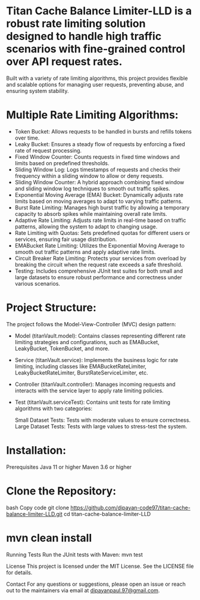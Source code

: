 # Titan Cache Balance Limiter-LLD is a robust rate limiting solution designed to handle high traffic scenarios with fine-grained control over API request rates.
  Built with a variety of rate limiting algorithms, this project provides flexible and scalable options for managing user requests, preventing abuse, 
  and ensuring system stability.

# Multiple Rate Limiting Algorithms:

* Token Bucket: Allows requests to be handled in bursts and refills tokens over time.
* Leaky Bucket: Ensures a steady flow of requests by enforcing a fixed rate of request processing.
* Fixed Window Counter: Counts requests in fixed time windows and limits based on predefined thresholds.
* Sliding Window Log: Logs timestamps of requests and checks their frequency within a sliding window to allow or deny requests.
* Sliding Window Counter: A hybrid approach combining fixed window and sliding window log techniques to smooth out traffic spikes.
* Exponential Moving Average (EMA) Bucket: Dynamically adjusts rate limits based on moving averages to adapt to varying traffic patterns.
* Burst Rate Limiting: Manages high burst traffic by allowing a temporary capacity to absorb spikes while maintaining overall rate limits.
* Adaptive Rate Limiting: Adjusts rate limits in real-time based on traffic patterns, allowing the system to adapt to changing usage.
* Rate Limiting with Quotas: Sets predefined quotas for different users or services, ensuring fair usage distribution.
* EMABucket Rate Limiting: Utilizes the Exponential Moving Average to smooth out traffic patterns and apply adaptive rate limits.
* Circuit Breaker Rate Limiting: Protects your services from overload by breaking the circuit when the request rate exceeds a safe threshold.
* Testing: Includes comprehensive JUnit test suites for both small and large datasets to ensure robust performance and correctness under various scenarios.

# Project Structure:
  The project follows the Model-View-Controller (MVC) design pattern:

  * Model (titanVault.model): Contains classes representing different rate limiting strategies and configurations, such as EMABucket, LeakyBucket, TokenBucket, and more.

  * Service (titanVault.service): Implements the business logic for rate limiting, including classes like EMABucketRateLimiter, LeakyBucketRateLimiter, BurstRateServiceLimiter, etc.

  * Controller (titanVault.controller): Manages incoming requests and interacts with the service layer to apply rate limiting policies.

  * Test (titanVault.serviceTest): Contains unit tests for rate limiting algorithms with two categories:

    Small Dataset Tests: Tests with moderate values to ensure correctness.
    Large Dataset Tests: Tests with large values to stress-test the system.

# Installation:
  Prerequisites
  Java 11 or higher
  Maven 3.6 or higher

# Clone the Repository:
bash
Copy code
git clone https://github.com/dipayan-code97/titan-cache-balance-limiter-LLD.git
cd titan-cache-balance-limiter-LLD

# mvn clean install
Running Tests
Run the JUnit tests with Maven:
mvn test

License
This project is licensed under the MIT License. See the LICENSE file for details.

Contact
For any questions or suggestions, please open an issue or reach out to the maintainers via email at dipayanpaul.97@gmail.com.


